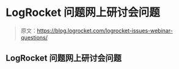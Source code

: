 # LogRocket 问题网上研讨会问题

> 原文：<https://blog.logrocket.com/logrocket-issues-webinar-questions/>

## LogRocket 问题网上研讨会问题